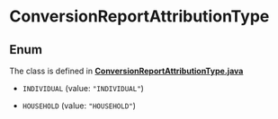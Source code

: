 

# ConversionReportAttributionType

## Enum

The class is defined in **[ConversionReportAttributionType.java](../../src/main/java/org/openapitools/model/ConversionReportAttributionType.java)**


* `INDIVIDUAL` (value: `"INDIVIDUAL"`)

* `HOUSEHOLD` (value: `"HOUSEHOLD"`)



